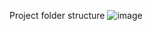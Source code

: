 Project folder structure
![image](https://github.com/user-attachments/assets/ceb90e95-8f8e-4a89-9ff1-cf7559372c87)
